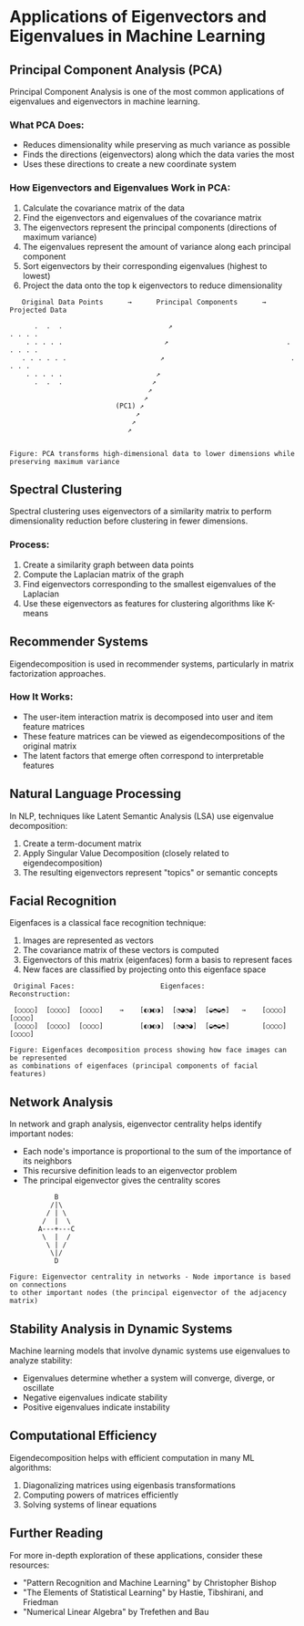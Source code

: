 # Applications of Eigenvectors and Eigenvalues in Machine Learning

## Principal Component Analysis (PCA)

Principal Component Analysis is one of the most common applications of eigenvalues and eigenvectors in machine learning.

### What PCA Does:
- Reduces dimensionality while preserving as much variance as possible
- Finds the directions (eigenvectors) along which the data varies the most
- Uses these directions to create a new coordinate system

### How Eigenvectors and Eigenvalues Work in PCA:
1. Calculate the covariance matrix of the data
2. Find the eigenvectors and eigenvalues of the covariance matrix
3. The eigenvectors represent the principal components (directions of maximum variance)
4. The eigenvalues represent the amount of variance along each principal component
5. Sort eigenvectors by their corresponding eigenvalues (highest to lowest)
6. Project the data onto the top k eigenvectors to reduce dimensionality

```
   Original Data Points      →      Principal Components      →      Projected Data  
   
      .  .  .                          ↗                              . . . .
    . . . . .                         ↗                             . . . . .
   . . . . . .                       ↗                               . . . .
    . . . . .                       ↗ 
      .  .  .                      ↗
                                  ↗
                                 ↗  
                          (PC1) ↗     
                               ↗       
                              ↗         
                             ↗          
                                        

Figure: PCA transforms high-dimensional data to lower dimensions while preserving maximum variance
```

## Spectral Clustering

Spectral clustering uses eigenvectors of a similarity matrix to perform dimensionality reduction before clustering in fewer dimensions.

### Process:
1. Create a similarity graph between data points
2. Compute the Laplacian matrix of the graph
3. Find eigenvectors corresponding to the smallest eigenvalues of the Laplacian
4. Use these eigenvectors as features for clustering algorithms like K-means

## Recommender Systems

Eigendecomposition is used in recommender systems, particularly in matrix factorization approaches.

### How It Works:
- The user-item interaction matrix is decomposed into user and item feature matrices
- These feature matrices can be viewed as eigendecompositions of the original matrix
- The latent factors that emerge often correspond to interpretable features

## Natural Language Processing

In NLP, techniques like Latent Semantic Analysis (LSA) use eigenvalue decomposition:

1. Create a term-document matrix
2. Apply Singular Value Decomposition (closely related to eigendecomposition)
3. The resulting eigenvectors represent "topics" or semantic concepts

## Facial Recognition

Eigenfaces is a classical face recognition technique:

1. Images are represented as vectors
2. The covariance matrix of these vectors is computed
3. Eigenvectors of this matrix (eigenfaces) form a basis to represent faces
4. New faces are classified by projecting onto this eigenface space

```
 Original Faces:                     Eigenfaces:                 Reconstruction:
 
 [○○○○]  [○○○○]  [○○○○]    →    [◐◑◐◑]  [◔◕◔◕]  [◒◓◒◓]   →    [○○○○]  [○○○○]
 [○○○○]  [○○○○]  [○○○○]         [◐◑◐◑]  [◔◕◔◕]  [◒◓◒◓]        [○○○○]  [○○○○]
 
Figure: Eigenfaces decomposition process showing how face images can be represented 
as combinations of eigenfaces (principal components of facial features)
```

## Network Analysis

In network and graph analysis, eigenvector centrality helps identify important nodes:

- Each node's importance is proportional to the sum of the importance of its neighbors
- This recursive definition leads to an eigenvector problem
- The principal eigenvector gives the centrality scores

```
           B
          /|\
         / | \
        /  |  \
       A---+---C
        \  |  /
         \ | /
          \|/
           D
           
Figure: Eigenvector centrality in networks - Node importance is based on connections
to other important nodes (the principal eigenvector of the adjacency matrix)
```

## Stability Analysis in Dynamic Systems

Machine learning models that involve dynamic systems use eigenvalues to analyze stability:

- Eigenvalues determine whether a system will converge, diverge, or oscillate
- Negative eigenvalues indicate stability
- Positive eigenvalues indicate instability

## Computational Efficiency

Eigendecomposition helps with efficient computation in many ML algorithms:

1. Diagonalizing matrices using eigenbasis transformations
2. Computing powers of matrices efficiently
3. Solving systems of linear equations

## Further Reading

For more in-depth exploration of these applications, consider these resources:

- "Pattern Recognition and Machine Learning" by Christopher Bishop
- "The Elements of Statistical Learning" by Hastie, Tibshirani, and Friedman
- "Numerical Linear Algebra" by Trefethen and Bau
